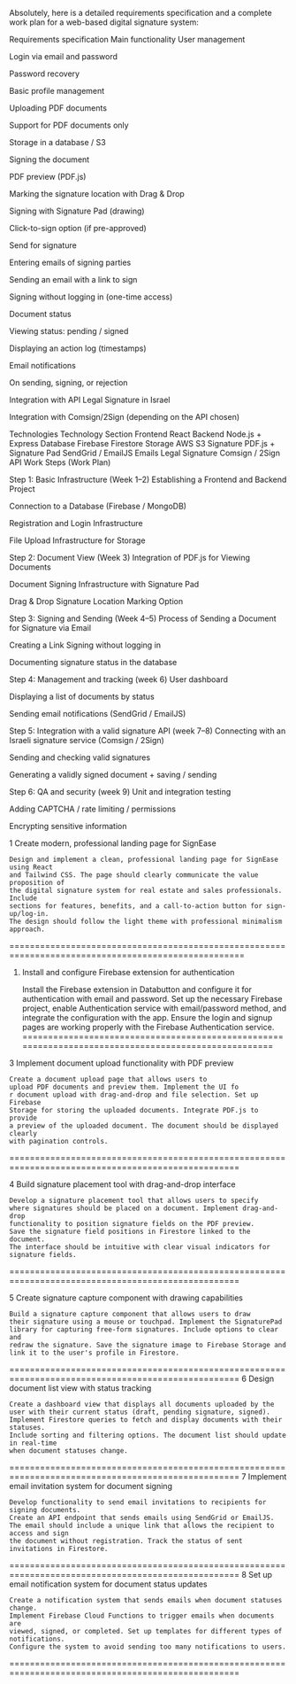 Absolutely, here is a detailed requirements specification and a complete work plan for a web-based digital signature system:

Requirements specification
Main functionality
User management

Login via email and password

Password recovery

Basic profile management

Uploading PDF documents

Support for PDF documents only

Storage in a database / S3

Signing the document

PDF preview (PDF.js)

Marking the signature location with Drag & Drop

Signing with Signature Pad (drawing)

Click-to-sign option (if pre-approved)

Send for signature

Entering emails of signing parties

Sending an email with a link to sign

Signing without logging in (one-time access)

Document status

Viewing status: pending / signed

Displaying an action log (timestamps)

Email notifications

On sending, signing, or rejection

Integration with API Legal Signature in Israel

Integration with Comsign/2Sign (depending on the API chosen)

Technologies
Technology Section
Frontend React 
Backend Node.js + Express
Database Firebase Firestore 
Storage AWS S3 
Signature PDF.js + Signature Pad
SendGrid / EmailJS Emails
Legal Signature Comsign / 2Sign API
Work Steps (Work Plan)

Step 1: Basic Infrastructure (Week 1–2)
Establishing a Frontend and Backend Project

Connection to a Database (Firebase / MongoDB)

Registration and Login Infrastructure

File Upload Infrastructure for Storage

Step 2: Document View (Week 3)
Integration of PDF.js for Viewing Documents

Document Signing Infrastructure with Signature Pad

Drag & Drop Signature Location Marking Option

Step 3: Signing and Sending (Week 4–5)
Process of Sending a Document for Signature via Email

Creating a Link Signing without logging in

Documenting signature status in the database

Step 4: Management and tracking (week 6)
User dashboard

Displaying a list of documents by status

Sending email notifications (SendGrid / EmailJS)

Step 5: Integration with a valid signature API (week 7–8)
Connecting with an Israeli signature service (Comsign / 2Sign)

Sending and checking valid signatures

Generating a validly signed document + saving / sending

Step 6: QA and security (week 9)
Unit and integration testing

Adding CAPTCHA / rate limiting / permissions

Encrypting sensitive information


1	Create modern, professional landing page for SignEase
	
	Design and implement a clean, professional landing page for SignEase using React
	and Tailwind CSS. The page should clearly communicate the value proposition of 
	the digital signature system for real estate and sales professionals. Include 
	sections for features, benefits, and a call-to-action button for sign-up/log-in.
	The design should follow the light theme with professional minimalism approach.
	
====================================================================================================
1. Install and configure Firebase extension for authentication

	Install the Firebase extension in Databutton and configure it for authentication 
	with email and password. Set up the necessary Firebase project, enable Authentication
	service with email/password method, and integrate the configuration with the app. 
	Ensure the login and signup pages are working properly with the Firebase 
	Authentication service.
====================================================================================================

3	Implement document upload functionality with PDF preview

	Create a document upload page that allows users to 
	upload PDF documents and preview them. Implement the UI fo
	r document upload with drag-and-drop and file selection. Set up Firebase
	Storage for storing the uploaded documents. Integrate PDF.js to provide
	a preview of the uploaded document. The document should be displayed clearly 
	with pagination controls.
	
===================================================================================================
	
4   Build signature placement tool with drag-and-drop interface
	
	Develop a signature placement tool that allows users to specify
	where signatures should be placed on a document. Implement drag-and-drop
	functionality to position signature fields on the PDF preview.
	Save the signature field positions in Firestore linked to the document.
	The interface should be intuitive with clear visual indicators for signature fields.
	
===================================================================================================

5  Create signature capture component with drawing capabilities

	Build a signature capture component that allows users to draw 
	their signature using a mouse or touchpad. Implement the SignaturePad 
	library for capturing free-form signatures. Include options to clear and
	redraw the signature. Save the signature image to Firebase Storage and
	link it to the user's profile in Firestore.
	
===================================================================================================
6	Design document list view with status tracking

	Create a dashboard view that displays all documents uploaded by the 
	user with their current status (draft, pending signature, signed). 
	Implement Firestore queries to fetch and display documents with their statuses. 
	Include sorting and filtering options. The document list should update in real-time 
	when document statuses change.

===================================================================================================
7	Implement email invitation system for document signing

	Develop functionality to send email invitations to recipients for signing documents. 
	Create an API endpoint that sends emails using SendGrid or EmailJS. 
	The email should include a unique link that allows the recipient to access and sign 
	the document without registration. Track the status of sent invitations in Firestore.

===================================================================================================
8	Set up email notification system for document status updates

	Create a notification system that sends emails when document statuses change. 
	Implement Firebase Cloud Functions to trigger emails when documents are 
	viewed, signed, or completed. Set up templates for different types of notifications. 
	Configure the system to avoid sending too many notifications to users.

===================================================================================================